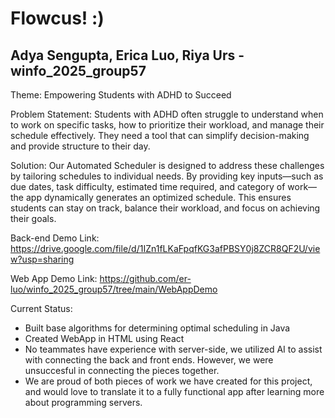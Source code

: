 # Flowcus! :)
## Adya Sengupta, Erica Luo, Riya Urs - winfo_2025_group57

Theme: Empowering Students with ADHD to Succeed

Problem Statement: Students with ADHD often struggle to understand when to work on specific tasks, how to prioritize their workload, and manage their schedule effectively. They need a tool that can simplify decision-making and provide structure to their day.

Solution: Our Automated Scheduler is designed to address these challenges by tailoring schedules to individual needs. By providing key inputs—such as due dates, task difficulty, estimated time required, and category of work—the app dynamically generates an optimized schedule. This ensures students can stay on track, balance their workload, and focus on achieving their goals.

Back-end Demo Link: https://drive.google.com/file/d/1IZn1fLKaFpqfKG3afPBSY0j8ZCR8QF2U/view?usp=sharing

Web App Demo Link: https://github.com/er-luo/winfo_2025_group57/tree/main/WebAppDemo

Current Status: 
- Built base algorithms for determining optimal scheduling in Java
- Created WebApp in HTML using React
- No teammates have experience with server-side, we utilized AI to assist with connecting the back and front ends. However, we were unsuccesful in connecting the pieces together.
- We are proud of both pieces of work we have created for this project, and would love to translate it to a fully functional app after learning more about programming servers.
